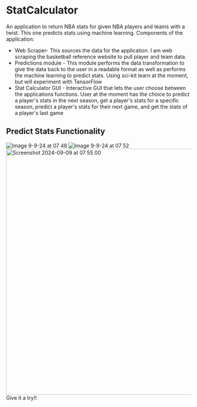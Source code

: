 # StatCalculator
An application to return NBA stats for given NBA players and teams with a twist. This one predicts stats using machine learning.
Components of the application:
- Web Scraper- This sources the data for the application. I am web scraping the basketball reference website to pull player and team data.
- Predictions module - This module performs the data transformation to give the data back to the user in a readable format as well as performs the machine learning to predict stats. Using sci-kit learn at the moment, but will experiment with TensorFlow
- Stat Calculator GUI - Interactive GUI that lets the user choose between the applications functions. User at the moment has the choice to predict a player's stats in the next season, get a player's stats for a specific season, predict a player's stats for their next game, and get the stats of a player's last game

## Predict Stats Functionality
![Image 9-9-24 at 07 48](https://github.com/user-attachments/assets/eddac7f0-15bf-4a83-a492-456ed7ba368f)
![Image 9-9-24 at 07 52](https://github.com/user-attachments/assets/bd38c3be-70c5-472e-9452-926bc90eff58)
<img width="669" alt="Screenshot 2024-09-09 at 07 55 00" src="https://github.com/user-attachments/assets/0b50a87e-60b1-4db3-b787-d214d053be37">
Give it a try!!  
